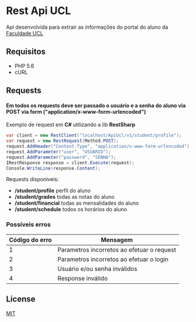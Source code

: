# Rest Api UCL

Api desenvolvida para extrair as informações do portal do aluno da [Faculdade UCL](https://www.ucl.br/)

## Requisitos

* PHP 5.6
* cURL

## Requests
#### Em todos os requests deve ser passado o usuário e a senha do aluno via POST via form ("application/x-www-form-urlencoded")
Exemplo de request em __C#__ utilizando a lib __RestSharp__
```C#
var client = new RestClient("localhost/ApiUcl/v1/student/profile");
var request = new RestRequest(Method.POST);
request.AddHeader("Content-Type", "application/x-www-form-urlencoded");
request.AddParameter("user", "USUÁRIO");
request.AddParameter("password", "SENHA");
IRestResponse response = client.Execute(request);
Console.WriteLine(response.Content);
```

Requests disponíveis:
* __/student/profile__  perfil do aluno
* __/student/grades__ todas as notas do aluno
* __/student/financial__ todas as mensalidades do aluno
* __/student/schedule__ todos os horários do aluno

### Possíveis erros
| Código do erro  |  Mensagem  |
| ------------------- | ------------------- |
|  1 | Parametros incorretos ao efetuar o request |
|  2 | Parametros incorretos ao efetuar o login |
|  3 | Usuário e/ou senha inválidos |
|  4 | Response inválido |

## License
[MIT](https://choosealicense.com/licenses/mit/)
